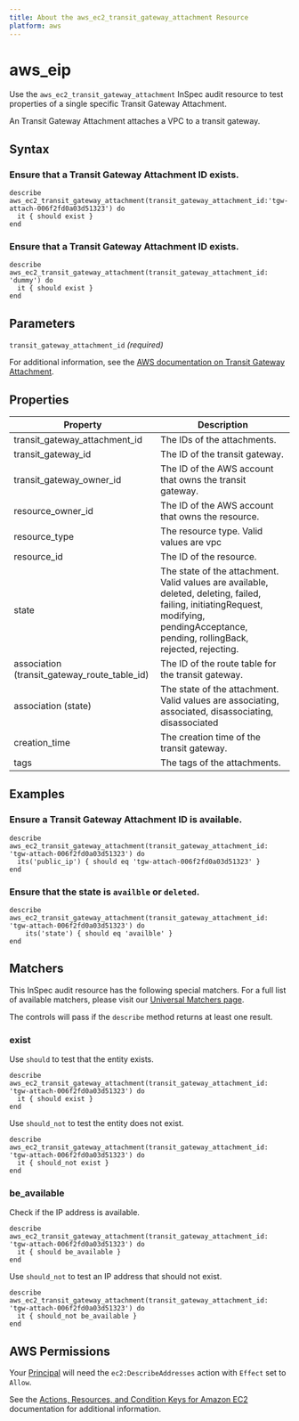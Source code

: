 ```yaml
---
title: About the aws_ec2_transit_gateway_attachment Resource
platform: aws
---
```


# aws\_eip

Use the `aws_ec2_transit_gateway_attachment` InSpec audit resource to test properties of a single specific Transit Gateway Attachment. 

An Transit Gateway Attachment attaches a VPC to a transit gateway.

## Syntax

### Ensure that a Transit Gateway Attachment ID exists.

    describe aws_ec2_transit_gateway_attachment(transit_gateway_attachment_id:'tgw-attach-006f2fd0a03d51323') do
      it { should exist }
    end

### Ensure that a Transit Gateway Attachment ID exists.
    
    describe aws_ec2_transit_gateway_attachment(transit_gateway_attachment_id: 'dummy') do
      it { should exist }
    end

## Parameters

`transit_gateway_attachment_id` _(required)_

For additional information, see the [AWS documentation on Transit Gateway Attachment](https://docs.aws.amazon.com/AWSCloudFormation/latest/UserGuide/aws-resource-ec2-transitgatewayattachment.html).

## Properties

| Property | Description|
| --- | --- |
| transit_gateway_attachment_id | The IDs of the attachments. |
| transit_gateway_id | The ID of the transit gateway. |
| transit_gateway_owner_id | The ID of the AWS account that owns the transit gateway. |
| resource_owner_id | The ID of the AWS account that owns the resource. |
| resource_type | The resource type. Valid values are vpc | vpn | direct-connect-gateway | peering | connect. |
| resource_id | The ID of the resource. |
| state | The state of the attachment. Valid values are available, deleted, deleting, failed, failing, initiatingRequest, modifying, pendingAcceptance, pending, rollingBack, rejected, rejecting. |
| association (transit_gateway_route_table_id) | The ID of the route table for the transit gateway. |
| association (state) | The state of the attachment. Valid values are associating, associated, disassociating, disassociated | |
| creation_time | The creation time of the transit gateway. |
| tags | The tags of the attachments. |

## Examples

### Ensure a Transit Gateway Attachment ID is available.
    describe aws_ec2_transit_gateway_attachment(transit_gateway_attachment_id: 'tgw-attach-006f2fd0a03d51323') do
      its('public_ip') { should eq 'tgw-attach-006f2fd0a03d51323' }
    end

### Ensure that the state is `availble` or `deleted`.
    describe aws_ec2_transit_gateway_attachment(transit_gateway_attachment_id: 'tgw-attach-006f2fd0a03d51323') do
        its('state') { should eq 'availble' }
    end

## Matchers

This InSpec audit resource has the following special matchers. For a full list of available matchers, please visit our [Universal Matchers page](https://www.inspec.io/docs/reference/matchers/).

The controls will pass if the `describe` method returns at least one result.

### exist

Use `should` to test that the entity exists.

    describe aws_ec2_transit_gateway_attachment(transit_gateway_attachment_id: 'tgw-attach-006f2fd0a03d51323') do
      it { should exist }
    end

Use `should_not` to test the entity does not exist.
      
    describe aws_ec2_transit_gateway_attachment(transit_gateway_attachment_id: 'tgw-attach-006f2fd0a03d51323') do
      it { should_not exist }
    end

### be_available

Check if the IP address is available.

    describe aws_ec2_transit_gateway_attachment(transit_gateway_attachment_id: 'tgw-attach-006f2fd0a03d51323') do
      it { should be_available }
    end

Use `should_not` to test an IP address that should not exist.

    describe aws_ec2_transit_gateway_attachment(transit_gateway_attachment_id: 'tgw-attach-006f2fd0a03d51323') do
      it { should_not be_available }
    end

## AWS Permissions

Your [Principal](https://docs.aws.amazon.com/IAM/latest/UserGuide/intro-structure.html#intro-structure-principal) will need the `ec2:DescribeAddresses` action with `Effect` set to `Allow`.

See the [Actions, Resources, and Condition Keys for Amazon EC2](https://docs.aws.amazon.com/IAM/latest/UserGuide/list_amazonec2.html) documentation for additional information.